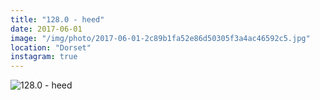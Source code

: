 ```yaml
---
title: "128.0 - heed"
date: 2017-06-01
image: "/img/photo/2017-06-01-2c89b1fa52e86d50305f3a4ac46592c5.jpg"
location: "Dorset"
instagram: true
---
```


![128.0 - heed](/img/photo/2017-06-01-2c89b1fa52e86d50305f3a4ac46592c5.jpg)
